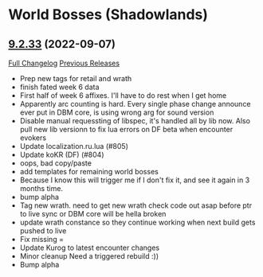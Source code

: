 # <DBM> World Bosses (Shadowlands)

## [9.2.33](https://github.com/DeadlyBossMods/DBM-Retail/tree/9.2.33) (2022-09-07)
[Full Changelog](https://github.com/DeadlyBossMods/DBM-Retail/compare/9.2.32...9.2.33) [Previous Releases](https://github.com/DeadlyBossMods/DBM-Retail/releases)

- Prep new tags for retail and wrath  
- finish fated week 6 data  
- First half of week 6 affixes. I'll have to do rest when I get home  
- Apparently arc counting is hard. Every single phase change announce ever put in DBM core, is using wrong arg for sound version  
- Disable manual requessting of libspec, it's handled all by lib now. Also pull new lib versionn to fix lua errors on DF beta when encounter evokers  
- Update localization.ru.lua (#805)  
- Update koKR (DF) (#804)  
- oops, bad copy/paste  
- add templates for remaining world bosses  
- Because I know this will trigger me if I don't fix it, and see it again in 3 months time.  
- bump alpha  
- Tag new wrath. need to get new wrath check code out asap before ptr to live sync or DBM core will be hella broken  
- update wrath constance so they continue working when next build gets pushed to live  
- Fix missing =  
- Update Kurog to latest encounter changes  
- Minor cleanup Need a triggered rebuild :))  
- Bump alpha  

